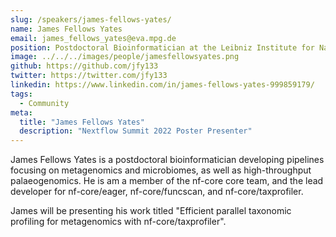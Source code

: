 ```yaml
---
slug: /speakers/james-fellows-yates/
name: James Fellows Yates
email: james_fellows_yates@eva.mpg.de
position: Postdoctoral Bioinformatician at the Leibniz Institute for Natural Product Research and Infection Biology and Max Planck Institute for Evolutionary Anthropology
image: ../../../images/people/jamesfellowsyates.png
github: https://github.com/jfy133
twitter: https://twitter.com/jfy133
linkedin: https://www.linkedin.com/in/james-fellows-yates-999859179/
tags:
  - Community
meta:
  title: "James Fellows Yates"
  description: "Nextflow Summit 2022 Poster Presenter"
---
```

James Fellows Yates is a postdoctoral bioinformatician developing pipelines focusing on metagenomics and microbiomes, as well as high-throughput palaeogenomics. He is am a member of the nf-core core team, and the lead developer for nf-core/eager, nf-core/funcscan, and nf-core/taxprofiler.

James will be presenting his work titled "Efficient parallel taxonomic profiling for metagenomics with nf-core/taxprofiler".